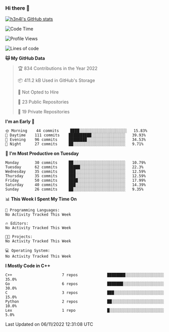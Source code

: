 ### Hi there 👋

[![h3n4l's GitHub stats](https://github-readme-stats.vercel.app/api?username=h3n4l&count_private=true&show_icons=true&theme=radical)](https://github.com/h3n4l/github-readme-stats)

<!--START_SECTION:waka-->
![Code Time](http://img.shields.io/badge/Code%20Time-771%20hrs%201%20min-blue)

![Profile Views](http://img.shields.io/badge/Profile%20Views-12-blue)

![Lines of code](https://img.shields.io/badge/From%20Hello%20World%20I%27ve%20Written-44%20Thousand%20lines%20of%20code-blue)

**🐱 My GitHub Data** 

> 🏆 834 Contributions in the Year 2022
 > 
> 📦 411.2 kB Used in GitHub's Storage 
 > 
> 🚫 Not Opted to Hire
 > 
> 📜 23 Public Repositories 
 > 
> 🔑 19 Private Repositories  
 > 
**I'm an Early 🐤** 

```text
🌞 Morning    44 commits     ████░░░░░░░░░░░░░░░░░░░░░   15.83% 
🌆 Daytime    111 commits    ██████████░░░░░░░░░░░░░░░   39.93% 
🌃 Evening    96 commits     ████████░░░░░░░░░░░░░░░░░   34.53% 
🌙 Night      27 commits     ██░░░░░░░░░░░░░░░░░░░░░░░   9.71%

```
📅 **I'm Most Productive on Tuesday** 

```text
Monday       30 commits     ██░░░░░░░░░░░░░░░░░░░░░░░   10.79% 
Tuesday      62 commits     █████░░░░░░░░░░░░░░░░░░░░   22.3% 
Wednesday    35 commits     ███░░░░░░░░░░░░░░░░░░░░░░   12.59% 
Thursday     35 commits     ███░░░░░░░░░░░░░░░░░░░░░░   12.59% 
Friday       50 commits     ████░░░░░░░░░░░░░░░░░░░░░   17.99% 
Saturday     40 commits     ███░░░░░░░░░░░░░░░░░░░░░░   14.39% 
Sunday       26 commits     ██░░░░░░░░░░░░░░░░░░░░░░░   9.35%

```


📊 **This Week I Spent My Time On** 

```text
💬 Programming Languages: 
No Activity Tracked This Week

🔥 Editors: 
No Activity Tracked This Week

🐱‍💻 Projects: 
No Activity Tracked This Week

💻 Operating System: 
No Activity Tracked This Week

```

**I Mostly Code in C++** 

```text
C++                      7 repos             ████████░░░░░░░░░░░░░░░░░   35.0% 
Go                       6 repos             ███████░░░░░░░░░░░░░░░░░░   30.0% 
C                        3 repos             ███░░░░░░░░░░░░░░░░░░░░░░   15.0% 
Python                   2 repos             ██░░░░░░░░░░░░░░░░░░░░░░░   10.0% 
Lex                      1 repo              █░░░░░░░░░░░░░░░░░░░░░░░░   5.0%

```



 Last Updated on 06/11/2022 12:31:08 UTC
<!--END_SECTION:waka-->

